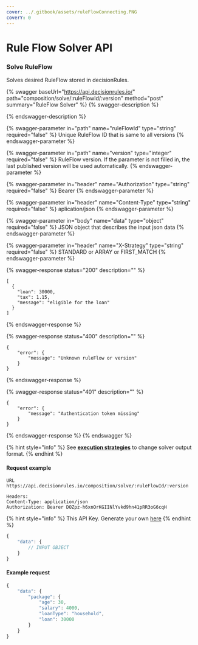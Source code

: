 ```yaml
---
cover: ../.gitbook/assets/ruleFlowConnecting.PNG
coverY: 0
---
```


# Rule Flow Solver API

### Solve RuleFlow

Solves desired RuleFlow stored in decisionRules.

{% swagger baseUrl="https://api.decisionrules.io/" path="composition/solve/:ruleFlowId/:version" method="post" summary="RuleFlow Solver" %}
{% swagger-description %}

{% endswagger-description %}

{% swagger-parameter in="path" name="ruleFlowId" type="string" required="false" %}
Unique RuleFlow ID that is same to all versions
{% endswagger-parameter %}

{% swagger-parameter in="path" name="version" type="integer" required="false" %}
RuleFlow version. If the parameter is not filled in, the last published version will be used automatically.
{% endswagger-parameter %}

{% swagger-parameter in="header" name="Authorization" type="string" required="false" %}
Bearer
{% endswagger-parameter %}

{% swagger-parameter in="header" name="Content-Type" type="string" required="false" %}
aplication/json
{% endswagger-parameter %}

{% swagger-parameter in="body" name="data" type="object" required="false" %}
JSON object that describes the input json data
{% endswagger-parameter %}

{% swagger-parameter in="header" name="X-Strategy" type="string" required="false" %}
STANDARD or ARRAY or FIRST_MATCH
{% endswagger-parameter %}

{% swagger-response status="200" description="" %}
```
[
  {
    "loan": 30000,
    "tax": 1.15,
    "message": "eligible for the loan"
  }
]
```
{% endswagger-response %}

{% swagger-response status="400" description="" %}
```
{
    "error": {
        "message": "Unknown ruleFlow or version"
    }
}
```
{% endswagger-response %}

{% swagger-response status="401" description="" %}
```
{
    "error": {
        "message": "Authentication token missing"
    }
}
```
{% endswagger-response %}
{% endswagger %}

{% hint style="info" %}
See  [**execution strategies**](../other/execution-strategy.md) to change solver output format.
{% endhint %}

#### Request example

```http
URL
https://api.decisionrules.io/composition/solve/:ruleFlowId/:version

Headers:
Content-Type: application/json
Authorization: Bearer DOZpz-h6xnOrKGIINlYvkd9hn41pRR3oG6cqH
```

{% hint style="info" %}
This API Key. Generate your own [here](https://app.decisiongrid.io/api-keys)
{% endhint %}

```javascript
{
    "data": {
        // INPUT OBJECT
    }
}
```

#### Example request

```javascript
{
    "data": {
        "package": {
            "age": 30,
            "salary": 4000,
            "loanType": "household",
            "loan": 30000
        }
    }
}
```
